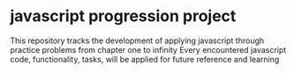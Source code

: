 # javascript progression project
This repository tracks the development of applying javascript through practice problems from chapter one to infinity
Every encountered javascript code, functionality, tasks, will be applied for future reference and learning